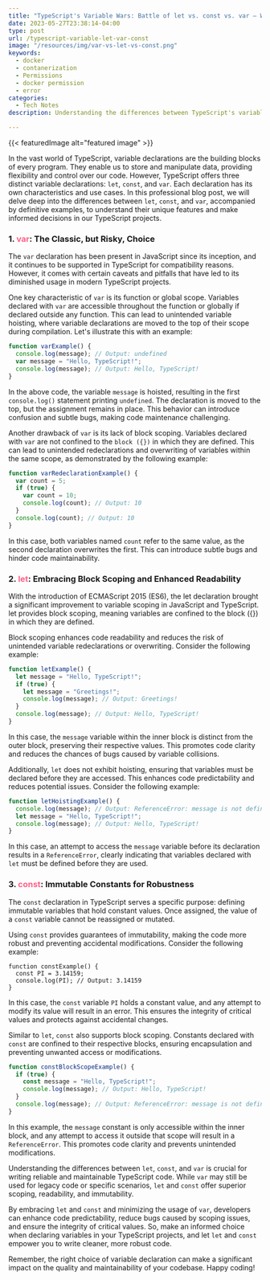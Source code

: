 ```yaml
---
title: "TypeScript's Variable Wars: Battle of let vs. const vs. var – Which One Wins?"
date: 2023-05-27T23:38:14-04:00
type: post
url: /typescript-variable-let-var-const
image: "/resources/img/var-vs-let-vs-const.png"
keywords:
  - docker
  - contanerization
  - Permissions
  - docker permission
  - error
categories:
  - Tech Notes
description: Understanding the differences between TypeScript's variable declarations is essential for writing clean and reliable code. This article explores the contrasts between let, const, and var, providing definitive examples to illustrate their unique features. While var offers familiarity but carries risks such as hoisting, let embraces block scoping, enhancing code readability and preventing redeclarations. On the other hand, const ensures immutability, protecting critical values from accidental changes. By making informed choices about variable declarations, developers can create more robust. 

---
```

{{< featuredImage alt="featured image" >}}  

In the vast world of TypeScript, variable declarations are the building blocks of every program. They enable us to store and manipulate data, providing flexibility and control over our code. However, TypeScript offers three distinct variable declarations: `let`, `const`, and `var`. Each declaration has its own characteristics and use cases. In this professional blog post, we will delve deep into the differences between `let`, `const`, and `var`, accompanied by definitive examples, to understand their unique features and make informed decisions in our TypeScript projects.

### 1. <span style="color:#ff6188">var</span>: The Classic, but Risky, Choice
The `var` declaration has been present in JavaScript since its inception, and it continues to be supported in TypeScript for compatibility reasons. However, it comes with certain caveats and pitfalls that have led to its diminished usage in modern TypeScript projects.

One key characteristic of `var` is its function or global scope. Variables declared with `var` are accessible throughout the function or globally if declared outside any function. This can lead to unintended variable hoisting, where variable declarations are moved to the top of their scope during compilation. Let's illustrate this with an example:

``` typescript
function varExample() {
  console.log(message); // Output: undefined
  var message = "Hello, TypeScript!";
  console.log(message); // Output: Hello, TypeScript!
}

```

In the above code, the variable `message` is hoisted, resulting in the first `console.log()` statement printing `undefined`. The declaration is moved to the top, but the assignment remains in place. This behavior can introduce confusion and subtle bugs, making code maintenance challenging.

Another drawback of `var` is its lack of block scoping. Variables declared with `var` are not confined to the `block ({})` in which they are defined. This can lead to unintended redeclarations and overwriting of variables within the same scope, as demonstrated by the following example:

``` typescript
function varRedeclarationExample() {
  var count = 5;
  if (true) {
    var count = 10;
    console.log(count); // Output: 10
  }
  console.log(count); // Output: 10
}

```

In this case, both variables named `count` refer to the same value, as the second declaration overwrites the first. This can introduce subtle bugs and hinder code maintainability.

### 2. <span style="color:#ff6188">let</span>: Embracing Block Scoping and Enhanced Readability
With the introduction of ECMAScript 2015 (ES6), the let declaration brought a significant improvement to variable scoping in JavaScript and TypeScript. let provides block scoping, meaning variables are confined to the block ({}) in which they are defined.

Block scoping enhances code readability and reduces the risk of unintended variable redeclarations or overwriting. Consider the following example:

``` typescript
function letExample() {
  let message = "Hello, TypeScript!";
  if (true) {
    let message = "Greetings!";
    console.log(message); // Output: Greetings!
  }
  console.log(message); // Output: Hello, TypeScript!
}

```
In this case, the `message` variable within the inner block is distinct from the outer block, preserving their respective values. This promotes code clarity and reduces the chances of bugs caused by variable collisions.

Additionally, `let` does not exhibit hoisting, ensuring that variables must be declared before they are accessed. This enhances code predictability and reduces potential issues. Consider the following example:

``` typescript
function letHoistingExample() {
  console.log(message); // Output: ReferenceError: message is not defined
  let message = "Hello, TypeScript!";
  console.log(message); // Output: Hello, TypeScript!
}

```

In this case, an attempt to access the `message` variable before its declaration results in a `ReferenceError`, clearly indicating that variables declared with `let` must be defined before they are used.

### 3. <span style="color:#ff6188">const</span>: Immutable Constants for Robustness
The `const` declaration in TypeScript serves a specific purpose: defining immutable variables that hold constant values. Once assigned, the value of a `const` variable cannot be reassigned or mutated.

Using `const` provides guarantees of immutability, making the code more robust and preventing accidental modifications. Consider the following example:

```
function constExample() {
  const PI = 3.14159;
  console.log(PI); // Output: 3.14159
}
```

In this case, the `const` variable `PI` holds a constant value, and any attempt to modify its value will result in an error. This ensures the integrity of critical values and protects against accidental changes.

Similar to `let`, `const` also supports block scoping. Constants declared with `const` are confined to their respective blocks, ensuring encapsulation and preventing unwanted access or modifications.

``` typescript
function constBlockScopeExample() {
  if (true) {
    const message = "Hello, TypeScript!";
    console.log(message); // Output: Hello, TypeScript!
  }
  console.log(message); // Output: ReferenceError: message is not defined
}

```

In this example, the `message` constant is only accessible within the inner block, and any attempt to access it outside that scope will result in a `ReferenceError`. This promotes code clarity and prevents unintended modifications.

Understanding the differences between `let`, `const`, and `var` is crucial for writing reliable and maintainable TypeScript code. While `var` may still be used for legacy code or specific scenarios, `let` and `const` offer superior scoping, readability, and immutability.

By embracing `let` and `const` and minimizing the usage of `var`, developers can enhance code predictability, reduce bugs caused by scoping issues, and ensure the integrity of critical values. So, make an informed choice when declaring variables in your TypeScript projects, and let `let` and `const` empower you to write cleaner, more robust code.

Remember, the right choice of variable declaration can make a significant impact on the quality and maintainability of your codebase. Happy coding!


